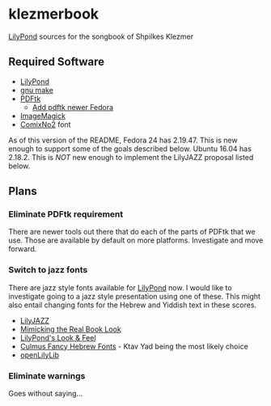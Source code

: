# klezmerbook

[LilyPond](http://lilypond.org/) sources for the songbook of Shpilkes Klezmer

## Required Software
* [LilyPond](http://lilypond.org/)
* [gnu make](http://www.gnu.org/software/make)
* [PDFtk](https://www.pdflabs.com/tools/pdftk-the-pdf-toolkit/)
  * [Add pdftk newer Fedora](https://ask.fedoraproject.org/en/question/73364/pdftk-substitute-for-fedora-21-and-22/)
* [ImageMagick](http://www.imagemagick.org/)
* [ComixNo2](http://culmus.sourceforge.net/fancy/index.html) font

As of this version of the README, Fedora 24 has 2.19.47. This is new enough to support some of the goals described
below. Ubuntu 16.04 has 2.18.2. This is *NOT* new enough to implement the LilyJAZZ proposal listed below.

## Plans

### Eliminate PDFtk requirement

There are newer tools out there that do each of the parts of PDFtk that
we use. Those are available by default on more platforms. Investigate and
move forward.

### Switch to jazz fonts

There are jazz style fonts available for [LilyPond](http://lilypond.org/)
now. I would like to investigate going to a jazz style presentation using
one of these. This might also entail changing fonts for the Hebrew and
Yiddish text in these scores.

* [LilyJAZZ](http://lilypondblog.org/2013/09/lilypond-and-lilyjazz/)
* [Mimicking the Real Book Look](http://leighverlag.blogspot.ca/2015/12/mimicking-real-book-look.html)
* [LilyPond's Look & Feel](http://lilypondblog.org/2014/09/lilyponds-look-and-feel/)
* [Culmus Fancy Hebrew Fonts](http://culmus.sourceforge.net/fancy/index.html) - Ktav Yad being the most likely choice
* [openLilyLib](https://openlilylib.org/)

### Eliminate warnings

Goes without saying...
